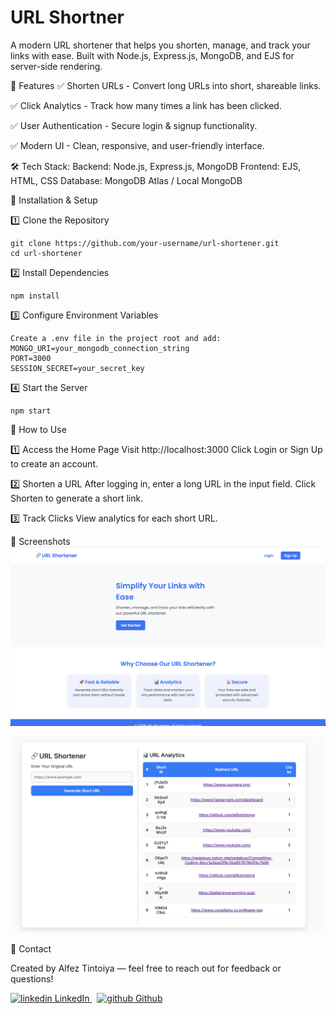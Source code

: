 # URL Shortner 

A modern URL shortener that helps you shorten, manage, and track your links with ease. Built with Node.js, Express.js, MongoDB, and EJS for server-side rendering.

🚀 Features
✅ Shorten URLs - Convert long URLs into short, shareable links.

✅ Click Analytics - Track how many times a link has been clicked.

✅ User Authentication - Secure login & signup functionality.

✅ Modern UI - Clean, responsive, and user-friendly interface.

🛠 Tech Stack:
Backend: Node.js, Express.js, MongoDB
Frontend: EJS, HTML, CSS
Database: MongoDB Atlas / Local MongoDB

🚀 Installation & Setup

1️⃣ Clone the Repository

```
git clone https://github.com/your-username/url-shortener.git
cd url-shortener

```

2️⃣ Install Dependencies
```
npm install
```

3️⃣ Configure Environment Variables

```
Create a .env file in the project root and add:
MONGO_URI=your_mongodb_connection_string
PORT=3000
SESSION_SECRET=your_secret_key
```

4️⃣ Start the Server

```
npm start
```

🌟 How to Use

1️⃣ Access the Home Page
Visit http://localhost:3000
Click Login or Sign Up to create an account.

2️⃣ Shorten a URL
After logging in, enter a long URL in the input field.
Click Shorten to generate a short link.

3️⃣ Track Clicks
View analytics for each short URL.

📸 Screenshots
<img src="/image.png" alt="Home Page">

<img src="/image-1.png" alt="URL Page">


📧 Contact

Created by Alfez Tintoiya — feel free to reach out for feedback or questions!
<p>
  <a href="https://www.linkedin.com/in/alfez-tintoiya/" rel="nofollow noreferrer">
    <img src="https://i.sstatic.net/gVE0j.png" alt="linkedin"> LinkedIn
  </a> &nbsp; 
  <a href="https://github.com/alfeztintoiya" rel="nofollow noreferrer">
    <img src="https://i.sstatic.net/tskMh.png" alt="github"> Github
  </a>
</p>